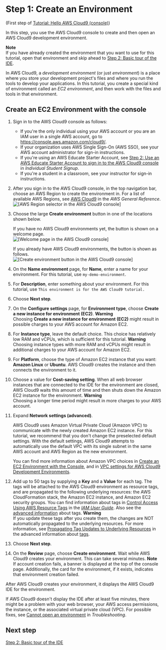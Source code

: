 # Step 1: Create an Environment<a name="tutorial-create-environment"></a>

\(First step of [Tutorial: Hello AWS Cloud9 \(console\)](tutorial.md)\)

In this step, you use the AWS Cloud9 console to create and then open an AWS Cloud9 development environment\.

**Note**  
If you have already created the environment that you want to use for this tutorial, open that environment and skip ahead to [Step 2: Basic tour of the IDE](tutorial-tour-ide.md)\.

In AWS Cloud9, a *development environment* \(or just *environment*\) is a place where you store your development project's files and where you run the tools to develop your applications\. In this tutorial, you create a special kind of environment called an *EC2 environment*, and then work with the files and tools in that environment\.

## Create an EC2 Environment with the console<a name="tutorial-create-environment-console"></a>

1. Sign in to the AWS Cloud9 console as follows:
   + If you're the only individual using your AWS account or you are an IAM user in a single AWS account, go to [https://console\.aws\.amazon\.com/cloud9/](https://console.aws.amazon.com/cloud9/)\.
   + If your organization uses AWS Single Sign\-On \(AWS SSO\), see your AWS account administrator for sign\-in instructions\.
   + If you're using an AWS Educate Starter Account, see [Step 2: Use an AWS Educate Starter Account to sign in to the AWS Cloud9 console](setup-student.md#setup-student-sign-in-ide) in *Individual Student Signup*\.
   + If you're a student in a classroom, see your instructor for sign\-in instructions\.

1. After you sign in to the AWS Cloud9 console, in the top navigation bar, choose an AWS Region to create the environment in\. For a list of available AWS Regions, see [AWS Cloud9](https://docs.aws.amazon.com/general/latest/gr/rande.html#cloud9_region) in the *AWS General Reference*\.  
![\[AWS Region selector in the AWS Cloud9 console\]](http://docs.aws.amazon.com/cloud9/latest/user-guide/images/console-region.png)

1. Choose the large **Create environment** button in one of the locations shown below\.

   If you have no AWS Cloud9 environments yet, the button is shown on a welcome page\.  
![\[Welcome page in the AWS Cloud9 console\]](http://docs.aws.amazon.com/cloud9/latest/user-guide/images/console-welcome-new-env.png)

   If you already have AWS Cloud9 environments, the button is shown as follows\.  
![\[Create environment button in the AWS Cloud9 console\]](http://docs.aws.amazon.com/cloud9/latest/user-guide/images/console-new-env.png)

1. On the **Name environment** page, for **Name**, enter a name for your environment\. For this tutorial, use `my-demo-environment`\.

1. For **Description**, enter something about your environment\. For this tutorial, use `This environment is for the AWS Cloud9 tutorial.`

1. Choose **Next step**\.

1. On the **Configure settings** page, for **Environment type**, choose **Create a new instance for environment \(EC2\)**\.
**Warning**  
Choosing **Create a new instance for environment \(EC2\)** might result in possible charges to your AWS account for Amazon EC2\.

1. For **Instance type**, leave the default choice\. This choice has relatively low RAM and vCPUs, which is sufficient for this tutorial\.
**Warning**  
Choosing instance types with more RAM and vCPUs might result in additional charges to your AWS account for Amazon EC2\.

1. For **Platform**, choose the type of Amazon EC2 instance that you want: **Amazon Linux** or **Ubuntu**\. AWS Cloud9 creates the instance and then connects the environment to it\.

1. Choose a value for **Cost\-saving setting**\. When all web browser instances that are connected to the IDE for the environment are closed, AWS Cloud9 waits this amount of time and then shuts down the Amazon EC2 instance for the environment\. 
**Warning**  
Choosing a longer time period might result in more charges to your AWS account\.

1. Expand **Network settings \(advanced\)**\.

   AWS Cloud9 uses Amazon Virtual Private Cloud \(Amazon VPC\) to communicate with the newly created Amazon EC2 instance\. For this tutorial, we recommend that you don't change the preselected default settings\. With the default settings, AWS Cloud9 attempts to automatically use the default VPC with its single subnet in the same AWS account and AWS Region as the new environment\.

   You can find more information about Amazon VPC choices in [Create an EC2 Environment with the Console](create-environment-main.md#create-environment-vpc-step), and in [VPC settings for AWS Cloud9 Development Environments](vpc-settings.md)\.

1. Add up to 50 tags by supplying a **Key** and a **Value** for each tag\. The tags will be attached to the AWS Cloud9 environment as resource tags, and are propagated to the following underlying resources: the AWS CloudFormation stack, the Amazon EC2 instance, and Amazon EC2 security groups\. You can find information about tags in [Control Access Using AWS Resource Tags](https://docs.aws.amazon.com/IAM/latest/UserGuide/access_tags.html) in the *[IAM User Guide](https://docs.aws.amazon.com/IAM/latest/UserGuide/)*\. Also see the [advanced information](tags.md) about tags\.
**Warning**  
If you update these tags after you create them, the changes are NOT automatically propagated to the underlying resources\. For more information, see [Propagating Tag Updates to Underlying Resources](tags.md#tags-propagate) in the advanced information about [tags](tags.md)\.

1. Choose **Next step**\.

1. On the **Review** page, choose **Create environment**\. Wait while AWS Cloud9 creates your environment\. This can take several minutes\.
**Note**  
If account creation fails, a banner is displayed at the top of the console page\. Additionally, the card for the environment, if it exists, indicates that environment creation failed\.

After AWS Cloud9 creates your environment, it displays the AWS Cloud9 IDE for the environment\.

If AWS Cloud9 doesn't display the IDE after at least five minutes, there might be a problem with your web browser, your AWS access permissions, the instance, or the associated virtual private cloud \(VPC\)\. For possible fixes, see [Cannot open an environment](troubleshooting.md#troubleshooting-env-loading) in *Troubleshooting*\.

## Next step<a name="tutorial-create-env-next"></a>

[Step 2: Basic tour of the IDE](tutorial-tour-ide.md)